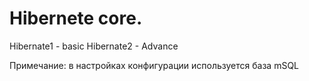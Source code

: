 # Hibernete core.

Hibernate1 - basic
Hibernate2 - Advance

Примечание: в настройках конфигурации используется база mSQL
